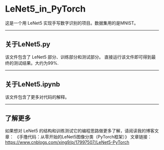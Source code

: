 # LeNet5_in_PyTorch
这是一个用 LeNet5 实现手写数字识别的项目。数据集用的是MNIST。

---
## 关于LeNet5.py
该文件包含了 LeNet5 部分、训练部分和测试部分。
直接运行该文件即可得到最终的测试结果。大约为99%.

----
## 关于LeNet5.ipynb
该文件包含了更多对代码的解释。

---
## 了解更多
如果想对 LeNet5 的结构和训练测试它的编程思路做更多了解，请阅读我的博客文章：
《手撸代码：从零开始的LeNet5图像分类（PyTorch框架）》
文章链接：https://www.cnblogs.com/xing9/p/17997507/LeNet5-PyTorch
